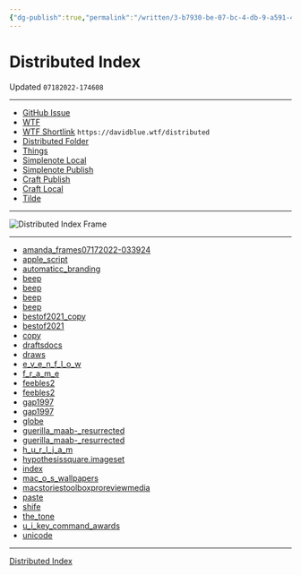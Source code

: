 ```yaml
---
{"dg-publish":true,"permalink":"/written/3-b7930-be-07-bc-4-db-9-a591-4254-bee-42-a82/","dgHomeLink":true,"dgPassFrontmatter":false}
---
```


# Distributed Index
Updated `07182022-174608`

---
- [GitHub Issue](https://github.com/extratone/bilge/issues/330) 
- [WTF](https://davidblue.wtf/drafts/3B7930BE-07BC-4DB9-A591-4254BEE42A82.html)
- [WTF Shortlink](https://davidblue.wtf/distributed) `https://davidblue.wtf/distributed`
- [Distributed Folder](https://www.icloud.com/iclouddrive/0b7XOcnuZWTZlrPVZBegl1DWA#Distributed)
- [Things](things:///show?id=HvkLFcKxxC9x7X7LBCY3DQ)
- [Simplenote Local](simplenote://note/e879806edef84144a4caf5686be3e3c3)
- [Simplenote Publish](http://simp.ly/publish/D5T2P7)
- [Craft Publish](https://www.craft.do/s/Rjbfm6F98SkAnz)
- [Craft Local](craftdocs://open?blockId=4B2C2917-3777-4898-A392-C06FAD4F7AFF&spaceId=d64c60d3-b1ba-bda2-5e7a-5c1baae7751f)
- [Tilde](https://tilde.town/~extratone/distributed)

---

![Distributed Index Frame](https://i.snap.as/Kl9Dwq0g.png)

---

- [amanda_frames07172022-033924](https://www.icloud.com/attachment/?u=https%3A%2F%2Fcvws.icloud-content.com%2FB%2FAX7aVK9Y52-MKZBy0nUg7nZ8LECCAR5TNM6fx2pNH1cZKNJAAMOnclgA%2F%24%7Bf%7D%3Fo%3DAl-QPC6vZAhDa4pbBQY39vtguNIJRg46ktdiyi0FeEHM%26v%3D1%26x%3D3%26a%3DCAogSxtZSHU5QrnG49z7aleWBwyyNP_jPSJwrUVrJoP7sckSbRC3grSboTAYt5Kv76owIgEAUgR8LECCWgSnclgAaiYVkyZe1mCa0L_2abs8gSAHQ0GmTnpzWymqnu3NON4DfBV-42-yZnIm4ZCdMkdjo8xvi_Co6Ze6hDYIeWC4UgordNVppJu54zMK_t2cdCI%26e%3D1660775287%26fl%3D%26r%3D77680B99-E96B-4AFB-9B82-473ED3EF0E99-1%26k%3D%24%7Buk%7D%26ckc%3Dcom.apple.clouddocs%26ckz%3Dcom.apple.CloudDocs%26p%3D33%26s%3D9lUeHPxxC8yDptsFtpI55knkvrA&uk=KgcF9hYXYx5SS0PK57rXiQ&f=AmandaFrames07172022-033924.tar&sz=666142720)
- [apple_script](https://www.icloud.com/attachment/?u=https%3A%2F%2Fcvws.icloud-content.com%2FB%2FAQ_DwZdb2gmyhBobOulxyYzKOM2dAY7I6l6W34PDAiluTjbzXZUI7aZj%2F%24%7Bf%7D%3Fo%3DAoUtuleZm4I-1-8_-1CpkA9JLeImyf_8q7It3gM51dXj%26v%3D1%26x%3D3%26a%3DCAogifScdQrft-tfD0N8qQQ84AFxB5JGqUtCaRybY53xX1ASbRCrnLOboTAYq6yu76owIgEAUgTKOM2dWgQI7aZjaiYR3Bvf9eSwm2DBnlY4InF38CKdulj74SdGpOU8G11GUgEfj8uR9nImkSKqzIyh-ZskMFTtTty9zTv3xOyah99adaZQastaByH-4l2ii_8%26e%3D1660775274%26fl%3D%26r%3DC1CDEB07-CD80-44C1-AA79-0844DDA4C5CE-1%26k%3D%24%7Buk%7D%26ckc%3Dcom.apple.clouddocs%26ckz%3Dcom.apple.CloudDocs%26p%3D33%26s%3DZXLFEm-9r6v3q7MvW1mIBe2jOPs&uk=MIdRQd0B8ackZaW_IhScGw&f=AppleScript.tar&sz=206848)
- [automaticc_branding](https://www.icloud.com/attachment/?u=https%3A%2F%2Fcvws.icloud-content.com%2FB%2FAS395DpPJLUCrLD7_Jo_wleipgpqAYzELoTLzTojZo_FGX1X932yYWVF%2F%24%7Bf%7D%3Fo%3DAoEOhFn9AF7axIOovig-sO0bnmYbAsknhrYt2tbcP2u2%26v%3D1%26x%3D3%26a%3DCAogVIRLc0V76Vl48d3L0odJanXXCeEaSesc1IbHoKV374cSbRDn6rOboTAY5_qu76owIgEAUgSipgpqWgSyYWVFaibfy58wi5Dmg1HymL-kAiq7ODFraSgTTF0KCa1sqkPyWuANDdsxUnImnCg6mo7e11b0iUHvJzzbyyef8LOS54kRjduN867ycfUiHIAEAgM%26e%3D1660775284%26fl%3D%26r%3D94F90AAC-C9E7-47A2-9C6E-774B47787357-1%26k%3D%24%7Buk%7D%26ckc%3Dcom.apple.clouddocs%26ckz%3Dcom.apple.CloudDocs%26p%3D33%26s%3Do5l4NgVUMLHv7tDRRLaQTbhffr8&uk=2qn0nLW54WYiy-xdPSvVFA&f=AutomaticcBranding.tar&sz=46724096)
- [beep](https://www.icloud.com/attachment/?u=https%3A%2F%2Fcvws.icloud-content.com%2FB%2FAcRS0U0X33WJ-JLtMwFiWyMj6YFSAdlJueA6ZaWdqVHselS0xt4mW166%2F%24%7Bf%7D%3Fo%3DAs_y_Kc18cgT7KgBG387WmEctxNzpTAYxycaL-cN49bT%26v%3D1%26x%3D3%26a%3DCAogpkQWqpKKnOBB6kSQzREsvxicfFKSsAWKv5IUS7c_eKUSbRCIv7OboTAYiM-u76owIgEAUgQj6YFSWgQmW166aiZmrifJUzNV3Spg7eb2WIl34OeCna_xDC4tDdhiweIC_BaHyA383HImmQJxWyQgWSCik06pQ3ZB1AC6USZ07l4kWfS_eO09hbkQl6veQIs%26e%3D1660775278%26fl%3D%26r%3D2FBF69BA-DC17-4317-8459-C273DC07BA04-1%26k%3D%24%7Buk%7D%26ckc%3Dcom.apple.clouddocs%26ckz%3Dcom.apple.CloudDocs%26p%3D33%26s%3DOJYZji-W3n4xhB9jWR6YVA-Q8FE&uk=UQ1f3_UbJi0eszx8qkXxOw&f=beep.iso&sz=921600)
- [beep](https://www.icloud.com/attachment/?u=https%3A%2F%2Fcvws.icloud-content.com%2FB%2FATgVYMcoQNZLARCzL-pmXdi4OmZ4AVJ75Iwti4GSsSSOL-BqovsweMyq%2F%24%7Bf%7D%3Fo%3DAiKJqgDNOXj_fLI9USoChPg-js067wz35oy46gkA83wT%26v%3D1%26x%3D3%26a%3DCAogfbd6G4HPygz-hR_xCUWIlkJkHDiwlo84qubTveAlwi8SbRC7-LOboTAYu4iv76owIgEAUgS4OmZ4WgQweMyqaiZbbqi3_UUHfmYD0EWfQuUI_XQDNHG8tPiodhs0sB4f6VoS1-BCpHImjgCREFjqBua7W9c9W0hCbNm3dACd4cKIK49BZ--0PRpur2Td_cY%26e%3D1660775285%26fl%3D%26r%3DD4545A3E-A5D6-4BE6-9559-5CE910334137-1%26k%3D%24%7Buk%7D%26ckc%3Dcom.apple.clouddocs%26ckz%3Dcom.apple.CloudDocs%26p%3D33%26s%3DdXg50oQNggVNDjYnruahWzoYrp0&uk=bB_JBWnKYBoYExWp5IXi5g&f=beep.dmg&sz=55315)
- [beep](https://www.icloud.com/attachment/?u=https%3A%2F%2Fcvws.icloud-content.com%2FB%2FAWnR-I1n8Ikb7sqbEKIjT-TJwpTBAVSccBg8MngYTWR8EifN1r2AGVij%2F%24%7Bf%7D%3Fo%3DAsdSg-oZiRgZ_vtz1CAKNTqTnIXgXZIwsW4zSB6LoDQ4%26v%3D1%26x%3D3%26a%3DCAogAohkQ_aGR1aKareuMScGtoiUHa3sJZ6f_Po5mglsrWgSbRD-_rOboTAY_o6v76owIgEAUgTJwpTBWgSAGVijaiYmkaKdyABwbD7hU0w1iIk1P-Flu9nCTwBnZhfSb11BIKh1gAfkDHImitTPmUBWrkNezOT-XPJxGYVKMySd_84NtX6_OA4Al0pRlwPdO_o%26e%3D1660775286%26fl%3D%26r%3DF52B712C-549D-463E-919A-F21469E96697-1%26k%3D%24%7Buk%7D%26ckc%3Dcom.apple.clouddocs%26ckz%3Dcom.apple.CloudDocs%26p%3D33%26s%3DubHkLFi_0Km_HOhrbuAlIRKd8ak&uk=ylPyFUWtTUFRoiAsWJRm2g&f=beep.tar&sz=37477888)
- [beep](https://www.icloud.com/attachment/?u=https%3A%2F%2Fcvws.icloud-content.com%2FB%2FAZGHU7do_k9_nSFhqMZvIpF-MVKLAXt4uVvMsqrKPmHjNWvWNvr7y1hj%2F%24%7Bf%7D%3Fo%3DAmfyUSweUNZ-viHkzlHrA5pIxqU5WqYGTIVia1QIcCgx%26v%3D1%26x%3D3%26a%3DCAog0riYlOhARfvVRsagRTh8fI5oW6YQioGdHvMnT_cGvNMSbRDd1rOboTAY3eau76owIgEAUgR-MVKLWgT7y1hjaibg9q2lpcEt6gIcjKsGkDlTSJqk7hurPMKs1CTpKsp8L-2mdJanGHIm5axTyR94and55kjmJ6ZKTGLSKbtIerNLHKYNq772kRy0aZhCYok%26e%3D1660775281%26fl%3D%26r%3DFA9B93D7-324B-4ADC-8F3B-40C3122A703B-1%26k%3D%24%7Buk%7D%26ckc%3Dcom.apple.clouddocs%26ckz%3Dcom.apple.CloudDocs%26p%3D33%26s%3D8-KbleatodCDrF9FihL0H10EyXQ&uk=qHnPFA6z3Rz99UPYYEZY0w&f=beep.zip&sz=19521895)
- [bestof2021_copy](https://www.icloud.com/attachment/?u=https%3A%2F%2Fcvws.icloud-content.com%2FB%2FAeF7_DIHY_ZBNIPw5th-JPVjpJ2vAdmz-gXhCkXPcVlJFj-fL997OFYb%2F%24%7Bf%7D%3Fo%3DAsEeTNziwTn829n97QGTB_dhx_-0gA4aqKDnWfpY5sMF%26v%3D1%26x%3D3%26a%3DCAogQI2R0Y-165C7sbsvChsrTKLA0d1pusa2QaiS7LAow4YSbRDKqrOboTAYyrqu76owIgEAUgRjpJ2vWgR7OFYbaiZ0rT8gp0yoIKApfOFCLs7OHKj4HUxLbIQWZgPYHYXv3LHkRF_QIHImIagWv4eB4WH6iyVUBFu_AFHu7zATpaD3mNCa5QYmOKXm0KSe76Q%26e%3D1660775275%26fl%3D%26r%3D94BB6526-BA08-493C-8590-0280D0919C96-1%26k%3D%24%7Buk%7D%26ckc%3Dcom.apple.clouddocs%26ckz%3Dcom.apple.CloudDocs%26p%3D33%26s%3DdgV0baBektWQQTpzZnTid-uWguI&uk=IU2p-PVAusL2W-9lGebm9Q&f=Bestof2021%20copy.mp3&sz=227101513)
- [bestof2021](https://www.icloud.com/attachment/?u=https%3A%2F%2Fcvws.icloud-content.com%2FB%2FAVg6qJT1PkMsSmVpOVyxxSQFHr5rAcW1teNXH5p3jlq6nfA71-d9SZT-%2F%24%7Bf%7D%3Fo%3DAu6OGSxgIcOIE3p0YZ2nZEcgxm-eQWD3ewP-4augJ8VH%26v%3D1%26x%3D3%26a%3DCAogXbNfaGp0WV2M4A3Qi2bG2jbEodNZghr-lSB5i3zbCF8SbRCroLOboTAYq7Cu76owIgEAUgQFHr5rWgR9SZT-aiZeEIHTTHVP5HcJbK5PlGICQBeR_5KYL2B34nTS0COvU9GZ3bxtCHImLyJK2-rW3-qcXV5oZWsWEjb7qFRr4iH4zdxy8vJ5bu8o_-Z59aU%26e%3D1660775274%26fl%3D%26r%3D71818E5E-31C3-451F-808B-73F3BFE7BD72-1%26k%3D%24%7Buk%7D%26ckc%3Dcom.apple.clouddocs%26ckz%3Dcom.apple.CloudDocs%26p%3D33%26s%3D53qYCzc4If0aUvjsn3WYxSVC8EQ&uk=e8f1jMShofdsPielG3DCYQ&f=Bestof2021.mp3&sz=227191250)
- [copy](https://www.icloud.com/attachment/?u=https%3A%2F%2Fcvws.icloud-content.com%2FB%2FAdC-a4yJsyf180Lnjs-mtIVEErKPAVQ81qZEqn01GYpfb47s9kqN6zmu%2F%24%7Bf%7D%3Fo%3DAry8_4hCoJSxWVfhDJrsELptKB7akqRNyLqpe5s8L86K%26v%3D1%26x%3D3%26a%3DCAogFsKPFH5svV7EpgMuoHVIs2-pPdXEMxP0Jss121KrhNQSbRDto7OboTAY7bOu76owIgEAUgREErKPWgSN6zmuaibisQZ7-MQBlRWcHgAQzHe-v3EWmQPzmT-8NF7l4u5xNYYSHRJXlXImdPp302N4vv_IdvxAelgbwV5xIR9Syim8-5mL3hlasvpkv3ocgOs%26e%3D1660775274%26fl%3D%26r%3D3FC74573-D0CB-4365-9B62-FF4911CC4F96-1%26k%3D%24%7Buk%7D%26ckc%3Dcom.apple.clouddocs%26ckz%3Dcom.apple.CloudDocs%26p%3D33%26s%3DPjo8hwY5rmlBViq6FfxfkuMlDlc&uk=nSp7rSruHYkCWP9vzKvH7Q&f=Copy.aiff&sz=77144)
- [draftsdocs](https://www.icloud.com/attachment/?u=https%3A%2F%2Fcvws.icloud-content.com%2FB%2FAVPiibwRQNaDqMA1b9K4_1GcJ6RmARk6is2Z-o4qzkW8T0tiGi_CJffp%2F%24%7Bf%7D%3Fo%3DAusk3NLoMz5khIxWNWv6I2mhv-HvrHJrqAto4wOkfGkw%26v%3D1%26x%3D3%26a%3DCAogPACq0xkNG0stzOBNStSj1Vz5OQLKpqUhKIGkzmeVecASbRCt07OboTAYreOu76owIgEAUgScJ6RmWgTCJffpaiY5AR7NyGUOr9hyTnyGjAf0T3-iCJ_XY_jNv7Qu5BFowYmleCH4rnImHIvWIc1R1ppNy_cw_f4i-gxYfHNWkHeEmiCKSeUV0QLoQfl40Ag%26e%3D1660775281%26fl%3D%26r%3D7B73368C-008E-4CFD-B085-1E01ED1E8B65-1%26k%3D%24%7Buk%7D%26ckc%3Dcom.apple.clouddocs%26ckz%3Dcom.apple.CloudDocs%26p%3D33%26s%3DHv4g_b2EwT0UChdO8VMEoN8cm18&uk=PKmJ6k9rtlRur9iP3u8jNg&f=draftsdocs.tar&sz=12861952)
- [draws](https://www.icloud.com/attachment/?u=https%3A%2F%2Fcvws.icloud-content.com%2FB%2FAfOb8JvVD_jHL85lXswSKM8h8IwmATKXDJdS6ArVS8V1-GkQTvMulRms%2F%24%7Bf%7D%3Fo%3DAvLe2J_Ye_VWgEtqZHnQm3Fzo4DBib7HOYn4EoJTrMok%26v%3D1%26x%3D3%26a%3DCAoguMIS_GMZvjfIMyqcgLI6wpZtUVS96lRSTE9LEP99pbASbRDh-7OboTAY4Yuv76owIgEAUgQh8IwmWgQulRmsaiZizJsmm-J9CgTbRtMU8pMPiM7JsW8hf4b1sC4h3ku0KV98X6aVxXImeyYnQ06glv0LZe9wZfNwV7FybeL00d5gUj97eOoI8ooUxkMYGHc%26e%3D1660775286%26fl%3D%26r%3D87B26D0E-6A55-43A1-B53D-BCE2AC9660D6-1%26k%3D%24%7Buk%7D%26ckc%3Dcom.apple.clouddocs%26ckz%3Dcom.apple.CloudDocs%26p%3D33%26s%3DohatvqnC7BI4kMwMEzvj6gdYFfk&uk=uk0mYWwL-I-U6vNYXGe9RA&f=draws.tar&sz=74442752)
- [e_v_e_n_f_l_o_w](https://www.icloud.com/attachment/?u=https%3A%2F%2Fcvws.icloud-content.com%2FB%2FAbxVl0i--q53f_f7dRanu1WlNJXNAZv5h9v8tyvuv4skDu6r0KQowhaD%2F%24%7Bf%7D%3Fo%3DAmhoe3X8exXmBYqig0rpnwhzBAB642INL6rQA6YqQ7JQ%26v%3D1%26x%3D3%26a%3DCAogDwKiSd-PP8RqzeQwYZKMhDYDgNQPQYdSZ1u4jzzI4hISbRC-57OboTAYvveu76owIgEAUgSlNJXNWgQowhaDaibEfA6r-HynJXcKA9IePSHbbQqRIut6z_IRPgEvQ_TfwK83__CGX3Im4yrwVl_w0VSme5-inFeJaNzJVqevPuWUnMaacq18Rs7rNe-lKX8%26e%3D1660775283%26fl%3D%26r%3D4FDC1DA7-0978-4EEC-A4FF-75F738A60C05-1%26k%3D%24%7Buk%7D%26ckc%3Dcom.apple.clouddocs%26ckz%3Dcom.apple.CloudDocs%26p%3D33%26s%3DVMAiu1uVxplYg3osYdgbob5rJOw&uk=yaHCVdKMtjvhh4V7CLBM5g&f=EVENFLOW.m4a&sz=2948865)
- [f_r_a_m_e](https://www.icloud.com/attachment/?u=https%3A%2F%2Fcvws.icloud-content.com%2FB%2FAcdJZ2Gx5kexdBpRH4IiGzCnvLoZASobN7ZnFJY7Ot96qaw4uzRpaWFf%2F%24%7Bf%7D%3Fo%3DAs1I8sIweHLZ4ea9kEtf2I3Sk1jNGkfhC_ShmkOBLZ4Y%26v%3D1%26x%3D3%26a%3DCAogRknfeNR-JgshHcypwNqBixiKbDq4onhayktJik7K-VMSbRCF9bOboTAYhYWv76owIgEAUgSnvLoZWgRpaWFfaiaZWXzK6HGCmty2Vzv01XAMJVpC9pgzgV_418ud6XRAQtu6Dfh6Q3Imz5yj5j9iBBvXRVxJjWveinUE7Ylhehld81HnnwCiM1E5NBMgh0Y%26e%3D1660775285%26fl%3D%26r%3DD9E469D6-19CA-472A-92C8-C76583320521-1%26k%3D%24%7Buk%7D%26ckc%3Dcom.apple.clouddocs%26ckz%3Dcom.apple.CloudDocs%26p%3D33%26s%3DLvbvrPkv7LiNCGDvWt5lHNOoe6I&uk=kEC9txxXJSW8oQ-Zq2ACrA&f=FRAME.m4a&sz=57155)
- [feebles2](https://www.icloud.com/attachment/?u=https%3A%2F%2Fcvws.icloud-content.com%2FB%2FAayMLu4A1H32iSch3KekrvLh0Np2AWuKRd2TMolrmFMlL6_rLwQWcIVD%2F%24%7Bf%7D%3Fo%3DApCkekfQ8xfsIvvr1R20N_cUNt_fhdBekPC3meqSCJ-M%26v%3D1%26x%3D3%26a%3DCAog6mXDfJwla_vAb48BO186oI9G2edlCcBmwWKJJZ7LS-YSbRC93bOboTAYve2u76owIgEAUgTh0Np2WgQWcIVDaiadK6nICDepnJiKnXUMZyuQq4xdf6uWVkqCQQ2dS3P47ZJlH2ofwXImee2FQNxtKkP4a4f_saEbLSVluMnpAVydh94l2E5ice5sKPUXZ9E%26e%3D1660775282%26fl%3D%26r%3D3AED4E9F-0173-48B4-B501-3B19030A1E1E-1%26k%3D%24%7Buk%7D%26ckc%3Dcom.apple.clouddocs%26ckz%3Dcom.apple.CloudDocs%26p%3D33%26s%3D3Xz7SQ8Ny1VbQCdN-vn4xRijdIM&uk=e2oc3wOohHcDvxV1feM1aw&f=Feebles2.zip&sz=6419470)
- [feebles2](https://www.icloud.com/attachment/?u=https%3A%2F%2Fcvws.icloud-content.com%2FB%2FAfVaE7UjA3yauoM0vZccstsAL_wXAQEaCG9gqdShGbqK2Lge8IuoX6-B%2F%24%7Bf%7D%3Fo%3DArgiGBdw4ydj_c9K93J4Y6RBCHeDPhmG8Yivtlx6xPjC%26v%3D1%26x%3D3%26a%3DCAogtWlNcoNVEZSgKCgJCkK60oKaHMsRiSRP8PqO3POti5oSbRDT8bOboTAY04Gv76owIgEAUgQAL_wXWgSoX6-BaiZngIYJ2lanoYUwkDpGeIQgxC9cyeIRQl72un_JXJ4PpPVQwj-hSXImQ0vliTjvcdAAFTXWyNCfDx7LCKDodYO7-5wE6HcuLISv1cViSxI%26e%3D1660775284%26fl%3D%26r%3D02E74B7F-2C64-4DF4-A248-339803DFC9B3-1%26k%3D%24%7Buk%7D%26ckc%3Dcom.apple.clouddocs%26ckz%3Dcom.apple.CloudDocs%26p%3D33%26s%3DRocPE0gNObH-Y7Xyo7T1pOLyPL4&uk=ZXCf162vWV-Th9UUrIJ6Mg&f=Feebles2.tar&sz=6426624)
- [gap1997](https://www.icloud.com/attachment/?u=https%3A%2F%2Fcvws.icloud-content.com%2FB%2FAVPCqcMj-L8gzGoTADqEP4mYjSryAVjB4MavPeARf4e5wLk1414LGSCQ%2F%24%7Bf%7D%3Fo%3DAhP8Tx93WL3ct4ZULn0xmoJs_1s18ihVLxo6Ql5v1KsN%26v%3D1%26x%3D3%26a%3DCAogLqIsvTh0THUFXkS3cND4VtiI3ULrkbQbFgSN-vFPY3USbRCB7rOboTAYgf6u76owIgEAUgSYjSryWgQLGSCQaiYy7uT62_GthbuaJKIjQSfr9yagMg7NuXBEGFsx0kFtdphRl0gp93ImLwoshFOxf3o5abf0O0MIQos0FPcB1pwG6Vg1NuHst7v7IPltIu8%26e%3D1660775284%26fl%3D%26r%3D9C2DC101-324D-4678-8721-2EDAAEE5BB2F-1%26k%3D%24%7Buk%7D%26ckc%3Dcom.apple.clouddocs%26ckz%3Dcom.apple.CloudDocs%26p%3D33%26s%3DSJ1zlnXDvbmoAe_1fwxNbsM80to&uk=cklyp15ab4ZXOBCx30WnCg&f=Gap1997.tar&sz=522081280)
- [gap1997](https://www.icloud.com/attachment/?u=https%3A%2F%2Fcvws.icloud-content.com%2FB%2FAXDcPXyfifLYxPs3sCJc_l2kqot_AY53GzF_Ra25d-9_gbpIz4JADKwx%2F%24%7Bf%7D%3Fo%3DAvn6gt4Ghua8StgxWLvMi-Jc5CahE9dVPlJdk25pqfz_%26v%3D1%26x%3D3%26a%3DCAogsZwGWAy4t09nPkihBXFmvgB-brnX9BQdQTVOd4vLmrQSbRCV5LOboTAYlfSu76owIgEAUgSkqot_WgRADKwxaiawWb1JRkY84rc41amsLYlDIE6WNiNHISiAMU3lFuVI6vqYsq9VWXImVr84ZbV_d05HT4ZqjlABnLcXveXjEGKJyVQ_4uuOX2Z__CEETRQ%26e%3D1660775283%26fl%3D%26r%3D7F93A6D9-582F-4A0A-A568-84D17553ECA4-1%26k%3D%24%7Buk%7D%26ckc%3Dcom.apple.clouddocs%26ckz%3Dcom.apple.CloudDocs%26p%3D33%26s%3D1B_Pu7r3B-5C2KiF66SOTf4xQCw&uk=ZjuV5DFr3Fg-FsnZ747neA&f=Gap1997.zip&sz=522075827)
- [globe](https://www.icloud.com/attachment/?u=https%3A%2F%2Fcvws.icloud-content.com%2FB%2FASiZHNGNuy8grAJTxSPPqX-RcRbrAYgiVFMX7iLmEoRO4ntiphzEngNz%2F%24%7Bf%7D%3Fo%3DAlOmmxh2JdHTwumbZkrkB1Qd0CdmuG3evg0cBBMTMoVv%26v%3D1%26x%3D3%26a%3DCAogE4KESHt_6hcvm-gWof4u-1-S6GsJH7P4UYPH24JuII4SbRDOu7OboTAYzsuu76owIgEAUgSRcRbrWgTEngNzaiZzki5GEmaeiJZ3ddv_Z3gSnwEKmvN47DoqnrXR5YjHlaozeRAeCHImvaPQPVDwhjYTOSMxNHQIYgdQdQoowW_1mvGgsxvD4SLCqoYyKDg%26e%3D1660775278%26fl%3D%26r%3D5D976EFE-3BDD-46F7-87F3-16ECB0750968-1%26k%3D%24%7Buk%7D%26ckc%3Dcom.apple.clouddocs%26ckz%3Dcom.apple.CloudDocs%26p%3D33%26s%3DFixWvjPTzX2vtSrAAm-GwZfJx7Y&uk=grLpL6Q-_T1GbHjoLsAfmQ&f=globe.tar&sz=117072896)
- [guerilla_maab-_resurrected](https://www.icloud.com/attachment/?u=https%3A%2F%2Fcvws.icloud-content.com%2FB%2FARaydRzSUSsfAK35QFr1ZUDfP6T6Ab6ZH3enMGcoz3UZ-ld5OJFn8d6l%2F%24%7Bf%7D%3Fo%3DAi0LjsEprKuFZzYc4pr9CQhVwn107hpKLC7bwPbnt_7x%26v%3D1%26x%3D3%26a%3DCAogdZ9yYDk5YiTPV1Fo_YqByGSi984mBPWS1uEE_1xn6f0SbRCCrrOboTAYgr6u76owIgEAUgTfP6T6WgRn8d6laibVWUcMsC6JajUWywrq6mQqymzsQNpRstlzD9wOURXU9DwfeBdhTXImOGP0N-V3mW0HO0a4tsCcLwaxMteRGqF00bNxh73JylOk1QgmVrw%26e%3D1660775276%26fl%3D%26r%3D906C2FA7-87A2-4D78-A6A1-25E7C423A8E2-1%26k%3D%24%7Buk%7D%26ckc%3Dcom.apple.clouddocs%26ckz%3Dcom.apple.CloudDocs%26p%3D33%26s%3DwRzbY1cFg68QvtgogGLw2UMPWYo&uk=jMEt79IdgjjZXQ7NOzlOiw&f=GuerillaMaab-Resurrected.tar&sz=152888832)
- [guerilla_maab-_resurrected](https://www.icloud.com/attachment/?u=https%3A%2F%2Fcvws.icloud-content.com%2FB%2FAVTCsPYGsjo1r0SnvTcGLE8y55maAQlI4Oom1xHrXaFWCk1fZvpQb7v4%2F%24%7Bf%7D%3Fo%3DAn0C-LgLhMfGFn6RIqzMGSSEsVrVHuswC0k8omS0VbPn%26v%3D1%26x%3D3%26a%3DCAogTplXkbPPOgUb1N5GKeLEEEiFht4Wdb1LI4FeNVFIFSUSbRCywrOboTAYstKu76owIgEAUgQy55maWgRQb7v4aiYoIHLW2opHCR_XrWE6Mw1fpD4vlnwOtHg-W2HY_97FsFLynp_dPXImSTqhSHwmL3MbHPdWwO78ZRldTTJd7ec9Q-KNK0W7dvLVgdohJmk%26e%3D1660775278%26fl%3D%26r%3DE10D7D28-4F21-47D9-B223-C6E55AB6EB2F-1%26k%3D%24%7Buk%7D%26ckc%3Dcom.apple.clouddocs%26ckz%3Dcom.apple.CloudDocs%26p%3D33%26s%3DyDWHHi2zMB36Cnm-oHFnWL6yvdo&uk=xqflealNKgUWRHoXVAFNaQ&f=GuerillaMaab-Resurrected.zip&sz=152875942)
- [h_u_r_l_j_a_m](https://www.icloud.com/attachment/?u=https%3A%2F%2Fcvws.icloud-content.com%2FB%2FAeLM8AgfCCyUHQyRlkTle0xEInVTATFE-7l0N-MfTtnFTc9SHJ8b4v7r%2F%24%7Bf%7D%3Fo%3DAlFoHdrsZtPeyXYwLDQVTEwo0F7uaT2S01oItwL4BBUY%26v%3D1%26x%3D3%26a%3DCAogP_GF59Fr2l77JEVMos-gkKpU-IebBINS2-gxXY1_ookSbRCF2rOboTAYhequ76owIgEAUgREInVTWgQb4v7raiZy8tTP2cPo8GJqfpuM8x3MTFvARt5AZfUD2xkpKi8AkcYf5xGWeHImSOJj7AyG1Gu3DUhUWddi8lcDDOIrQq1BRXHl7bHS0TTE82HQgVg%26e%3D1660775281%26fl%3D%26r%3D1B62AF2A-E490-4824-B978-7588EAC36404-1%26k%3D%24%7Buk%7D%26ckc%3Dcom.apple.clouddocs%26ckz%3Dcom.apple.CloudDocs%26p%3D33%26s%3D0_5m1qOlugbxtZckJ_XkoJD5I28&uk=qAkzkeqbm7V2oQb12KvRUw&f=HURLJAM.m4a&sz=604719)
- [hypothesissquare.imageset](https://www.icloud.com/attachment/?u=https%3A%2F%2Fcvws.icloud-content.com%2FB%2FAXjHMq3cghqdqIcyqGKZEwShTrG2Ad8pGCNo0MubalGnIe8xOqdlix7Y%2F%24%7Bf%7D%3Fo%3DArc43WMTFSwN7GX4t92fjWQS1hFVX2C3fRKSPnR8YeJl%26v%3D1%26x%3D3%26a%3DCAogSmA3yWAoeIk-ibolDGnSvDzVWDB6DrEYj4gjxAIXAlESbRD8yLOboTAY_Niu76owIgEAUgShTrG2WgRlix7Yaib3wnf8kMSCw0RWYE2QNCbeIkGPIcpS57UhYDHPfsjm28NbcWuccXImTO34Ji0dyARmItVnJk3MJ6YfcpuCAsdCcKwrFVCf1aolJBpqgC4%26e%3D1660775279%26fl%3D%26r%3DD1071174-955F-4408-AF70-984E07FCED62-1%26k%3D%24%7Buk%7D%26ckc%3Dcom.apple.clouddocs%26ckz%3Dcom.apple.CloudDocs%26p%3D33%26s%3DzCnUlw2E-r5whVRuHjrAuFt-ATU&uk=VJRMV3D9Ar-CJcs6spynzw&f=hypothesissquare.imageset.zip&sz=1268618)
- [index](https://www.icloud.com/attachment/?u=https%3A%2F%2Fcvws.icloud-content.com%2FB%2FAS_Y-tIsBIXOszsxoZ63lQ_t7IwIAfvda4GU0ZE__x2xL9fEb58WgA5k%2F%24%7Bf%7D%3Fo%3DAgeGMs0jiJ3hAE5CGm7OnE-sM9-eRoBMPOjTfdGp2ISv%26v%3D1%26x%3D3%26a%3DCAognWzmZQ50qbi_mt2cBEiQ4VmB2HrYAlXgB-xkA2qHP3ESbRDdz7OboTAY3d-u76owIgEAUgTt7IwIWgQWgA5kaiaHrYUxh9HsmkSvN4GYJcyHoAw2lDiYk-8gFcAcvmS4oERcfBzRM3ImqY6Yck2bHYnLR3VOI-jR_nz2qP6HBz9jXYexjuAeWyj9uiUYVZk%26e%3D1660775280%26fl%3D%26r%3DDD31DE29-0F08-4469-8006-53738C52A0C1-1%26k%3D%24%7Buk%7D%26ckc%3Dcom.apple.clouddocs%26ckz%3Dcom.apple.CloudDocs%26p%3D33%26s%3DYwWNGHjqTsmvNbntT7anGihewL4&uk=B3BF95rMcLT-wiKDvcCYYw&f=index.txt&sz=21847)
- [mac_o_s_wallpapers](https://www.icloud.com/attachment/?u=https%3A%2F%2Fcvws.icloud-content.com%2FB%2FASDVn6VsA6Yvu2M3X3zlvCgyqyLFAQ2m7vB9DkFNDsE6047eJk8Qk88S%2F%24%7Bf%7D%3Fo%3DAnVZmnGknGFdP3Nz2aQSyKymrxR_A_QZgMgawv6BUQoe%26v%3D1%26x%3D3%26a%3DCAogsvK6V_tnDWF2q_sjtsM9lhCmugEDHzTDwvSEssnagLYSbRCmp7OboTAYpreu76owIgEAUgQyqyLFWgQQk88SaiYhCQBjeUU3O78TR55feaMESZN_zrU68Ou_lv0WvEbtniflxb9seHImE_156cHn6f9AUpC-DMuChrKaoIERl_qWUmE6ytPkiYmkOoCaGLg%26e%3D1660775275%26fl%3D%26r%3DBC2AE55B-55FC-433F-A3C9-794BEFA2F91E-1%26k%3D%24%7Buk%7D%26ckc%3Dcom.apple.clouddocs%26ckz%3Dcom.apple.CloudDocs%26p%3D33%26s%3Dt3tRb1s6fUFMNxIeAHC7GIJog1w&uk=A3w27nvbD1DeYwceN1iRpQ&f=macOSWallpapers.tar&sz=387464704)
- [macstoriestoolboxproreviewmedia](https://www.icloud.com/attachment/?u=https%3A%2F%2Fcvws.icloud-content.com%2FB%2FAV7NGnxKx21241yWunt6nEqcWfXdAZfR1R6mV2oTTcMpkAxjHi7Bm1YR%2F%24%7Bf%7D%3Fo%3DAuLNm4-leR2WxGqcj5G3f4OctUDPH1bqp7AU_9EyfmL7%26v%3D1%26x%3D3%26a%3DCAogl-Ky49UbMdYkZbN0nL7jDvD-RpB-DZ3YTvZhSmD33X4SbRDu4LOboTAY7vCu76owIgEAUgScWfXdWgTBm1YRaiZny_8D18P_ufNyTvA-H1j-ItodoC9QKUYD8o-vM_ISznoOkBgQF3ImWdjx9MPyd1VDpuZuKXt6VR7MSBeDG1F9rSvWpme8rpYPR3WG9HM%26e%3D1660775282%26fl%3D%26r%3D4A42DE42-E8EC-4B1B-A528-6EF8EFC6319E-1%26k%3D%24%7Buk%7D%26ckc%3Dcom.apple.clouddocs%26ckz%3Dcom.apple.CloudDocs%26p%3D33%26s%3DPeYeIKGwLBptxN_VJoSxYdZ2Lh8&uk=rUkHeoWwULUKH_mtX7GlRA&f=macstoriestoolboxproreviewmedia.zip&sz=41426665)
- [paste](https://www.icloud.com/attachment/?u=https%3A%2F%2Fcvws.icloud-content.com%2FB%2FAe0AQYTw_MGzhF1Bgzk4D3qQw4HjAcY88TjeIjZ3ribKr0ifG2P3dx20%2F%24%7Bf%7D%3Fo%3DAjuQHgIP_q-_JRTSeIhXPCKxGrtkEcmxuEixLgvIedBM%26v%3D1%26x%3D3%26a%3DCAog7AQQZTSxcOTtDWb2ouDR3uHJ-xX9AN1OrAfJ1GJp0L0SbRDSxbOboTAY0tWu76owIgEAUgSQw4HjWgT3dx20aibKwxhILXygfoZvGeb35hp4Nhqn4ssYMkeM8xviR-IZJb4EDAoegnImHFXbfgczgvYQwl8JIILX7v4eLn6V6fekfqAwpDHIRxdJAz4u1-Y%26e%3D1660775279%26fl%3D%26r%3DDAD2D690-2712-448C-B7EC-CA8BFDCCA6DC-1%26k%3D%24%7Buk%7D%26ckc%3Dcom.apple.clouddocs%26ckz%3Dcom.apple.CloudDocs%26p%3D33%26s%3D5B6Xls2psCNkFPw2Vx-jmB3Z0Vk&uk=Qi0cFVbMot0c24VcrRhGSw&f=Paste.aiff&sz=22590)
- [shife](https://www.icloud.com/attachment/?u=https%3A%2F%2Fcvws.icloud-content.com%2FB%2FAd97AUqmogIGdtbffovRwwiPyowzAYOuftglRq2vCBEcu2Nqa6Pzy-1R%2F%24%7Bf%7D%3Fo%3DAuURkPoDtcsP2i9sqAKQ-5-3G4y3EqgIwZa8zfRO-onA%26v%3D1%26x%3D3%26a%3DCAogCpBKl8us_LKyQUivB224jpnZc4zti4zOFe8-PznKOmsSbRCwsbOboTAYsMGu76owIgEAUgSPyowzWgTzy-1RaiY2c1wIKNSK1PEJCye3CawF5zTCM303Q0Gk5FZ6rxIa73RmF_UmFnImkW2Mz2weqBCQmWgsPoabT6IjR-mp69LD6XlyuuYUloswbjZo_cc%26e%3D1660775276%26fl%3D%26r%3D70BD6C82-658D-494C-B7E7-0AE73155C044-1%26k%3D%24%7Buk%7D%26ckc%3Dcom.apple.clouddocs%26ckz%3Dcom.apple.CloudDocs%26p%3D33%26s%3DA_J9wsh8IkreTBViMM5fa_Mapm4&uk=pqtqHDOiRTN0B--hdNIkqQ&f=Shife.tar&sz=3234816)
- [the_tone](https://www.icloud.com/attachment/?u=https%3A%2F%2Fcvws.icloud-content.com%2FB%2FAYAuzXSdJCk1b_d_74QBischJydtAVhpaQyWZ7H2jkMDeOfsppmMfQM9%2F%24%7Bf%7D%3Fo%3DAi2QOkbBfH1ovhtELGSq7A2JWo1Gr_6ZgI3IDQZp_A5x%26v%3D1%26x%3D3%26a%3DCAog_ibEBoeBXNMLlQX96TJj-dfc-cnmrukbOEbFaWks8hQSbRCuzLOboTAYrtyu76owIgEAUgQhJydtWgSMfQM9aiYhPa6h8kmjeUo9e6tPa7r52taz3ucFAxoOFmctQgrACFJSR5ySH3ImP7vl1MLzG2p2QMmLzbehuNy0Mf42mviF2nuL_2hHO2fG8EQxjFI%26e%3D1660775280%26fl%3D%26r%3DE204CEFF-9FBC-4A92-86E9-FC1D71818236-1%26k%3D%24%7Buk%7D%26ckc%3Dcom.apple.clouddocs%26ckz%3Dcom.apple.CloudDocs%26p%3D33%26s%3DK5sx61Si84EaSgZfOPWNy0q13RQ&uk=twr_seK1lgbUJgO-0qOeoQ&f=TheTone.zip&sz=269006)
- [u_i_key_command_awards](https://www.icloud.com/attachment/?u=https%3A%2F%2Fcvws.icloud-content.com%2FB%2FAeAWXxvUcDkZQ7kBxvgqR_4FV3A7Ad0zGAAVNQfh-3DNxDUX03xcPM87%2F%24%7Bf%7D%3Fo%3DAvWEKC58hJxWucZtqCdVXgBy7DrmciwLwclX_A56n4z_%26v%3D1%26x%3D3%26a%3DCAog-Vb9meLa_UwaBIwhrpuUoNGr-0T5u8FGR6Vft10ryE0SbRCtuLOboTAYrciu76owIgEAUgQFV3A7WgRcPM87aiaBI9BOw8LTkuDZITaEcGk2D_ptXJku9GFyX2BO60xOwDrgMBuu5HImBV613byFZXjbk0G-19blrOmdGfwyuGBfJrH4bzKvC_tYjPkWa58%26e%3D1660775277%26fl%3D%26r%3D3AEBDBA8-5DA2-4459-B332-ACF0CE97A9ED-1%26k%3D%24%7Buk%7D%26ckc%3Dcom.apple.clouddocs%26ckz%3Dcom.apple.CloudDocs%26p%3D33%26s%3DjjIwwlQK3dB4FuWBd68WNhkkwgQ&uk=ilnYtjvWV5X5DaAd4hGFlw&f=UIKeyCommandAwards.tar&sz=3275264)
- [unicode](https://www.icloud.com/attachment/?u=https%3A%2F%2Fcvws.icloud-content.com%2FB%2FAe0T0vMmkpYQDxpGxqihWPnCNfxYATte6OY9Ou4VujE7rRhdt7VhYKqu%2F%24%7Bf%7D%3Fo%3DAtu0V8Lm8z11IvsOKG2n7kxuy0diVjI5Cz7YAltr5UCZ%26v%3D1%26x%3D3%26a%3DCAogcj_ktuDbBcfXfRmtWTX7YumZrXB064e0cEkavvUA5SwSbRD1tLOboTAY9cSu76owIgEAUgTCNfxYWgRhYKquaiZIWLcotFNqqkQYqWA76hwX8Pss0_H5-q6ncVGZ3NMWou-c7fh4nXImmm6s_ehI20SeIwAaLbMSGuQ9jE4gwF1a7pVDMo8KanCwzs5jEP8%26e%3D1660775277%26fl%3D%26r%3DA04A79B3-62C3-4A3E-A11E-50B34DEA03F0-1%26k%3D%24%7Buk%7D%26ckc%3Dcom.apple.clouddocs%26ckz%3Dcom.apple.CloudDocs%26p%3D33%26s%3Drk-ETDlgPJ7iZ1E73OL4wTuq1uY&uk=Bv3lDhecgW2oluDfTp25Iw&f=unicode.pdf&sz=24046688)
 
---
[Distributed Index](shortcuts://run-shortcut?name=Distributed%20Index)